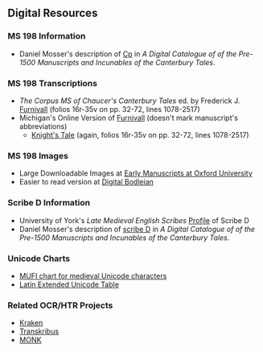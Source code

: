 ## Digital Resources

### MS 198 Information

- Daniel Mosser's description of [Cp](http://mossercatalogue.net/record.php?recID=Cp) in *A Digital Catalogue of of the
Pre-1500 Manuscripts and Incunables of the
Canterbury Tales*.

### MS 198 Transcriptions

- *The Corpus MS of Chaucer's Canterbury Tales* ed. by Frederick J. [Furnivall](https://babel.hathitrust.org/cgi/pt?id=uva.x030198621;view=1up;seq=25)
(folios 16r-35v on pp. 32-72, lines 1078-2517)
- Michigan's Online Version of [Furnivall](https://quod.lib.umich.edu/cgi/t/text/text-idx?c=cme;cc=cme;view=toc;idno=AGZ8235.0001.001) (doesn't mark manuscript's abbreviations)
  - [Knight's Tale](https://quod.lib.umich.edu/c/cme/AGZ8235.0001.001/1:3.2?rgn=div2;view=fulltext) (again, folios 16r-35v on pp. 32-72, lines 1078-2517)

### MS 198 Images

- Large Downloadable Images at [Early Manuscripts at Oxford University](http://image.ox.ac.uk/show?collection=corpus&manuscript=ms198)
- Easier to read version at [Digital Bodleian](https://digital.bodleian.ox.ac.uk/inquire/p/bd648c05-aba4-46ee-b36c-030a657bc75d)

### Scribe D Information

- University of York's *Late Medieval English Scribes* [Profile](https://www.medievalscribes.com/index.php?navtype=scribes&navappellation=John%20Marchaunt%20or%20Scribe%20D&browse=hands&id=1&msid=58&nav=off) of Scribe D
- Daniel Mosser's description of [scribe D](http://mossercatalogue.net/articles.php?artID=CTPDSCRD) in *A Digital Catalogue of of the
Pre-1500 Manuscripts and Incunables of the
Canterbury Tales*.

### Unicode Charts

- [MUFI chart for medieval Unicode characters](http://bora.uib.no/bitstream/handle/1956/10699/MUFI-Alphabetic-4-0.pdf?sequence=9&isAllowed=y)
- [Latin Extended Unicode Table](https://unicode-table.com/en/#latin-extended-a) 

### Related OCR/HTR Projects

- [Kraken](http://kraken.re/ketos.html)
- [Transkribus](https://transkribus.eu/Transkribus/)
- [MONK](http://www.ai.rug.nl/~lambert/Monk-collections-english.html)
